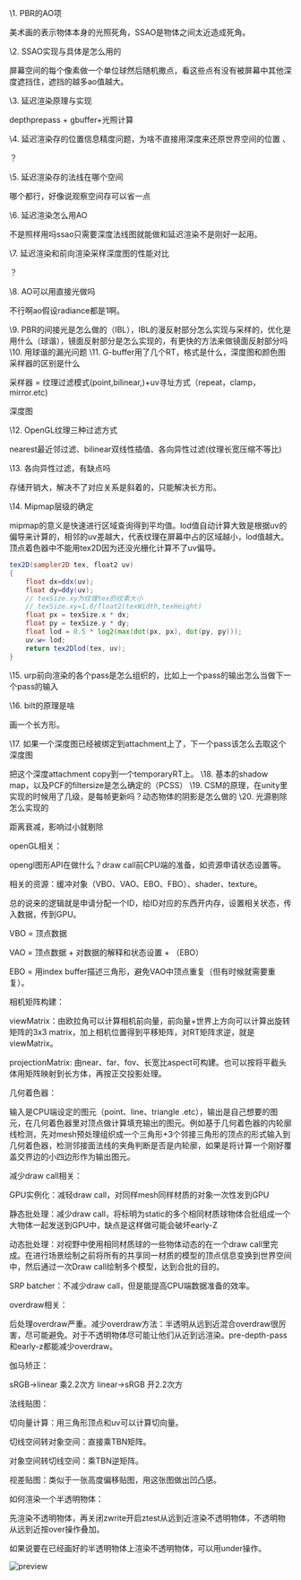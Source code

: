 

\1. PBR的AO项 

美术画的表示物体本身的光照死角，SSAO是物体之间太近造成死角。

 \2. SSAO实现与具体是怎么用的 

屏幕空间的每个像素做一个单位球然后随机撒点，看这些点有没有被屏幕中其他深度遮挡住，遮挡的越多ao值越大。

 \3. 延迟渲染原理与实现 

depthprepass + gbuffer+光照计算

 \4. 延迟渲染存的位置信息精度问题，为啥不直接用深度来还原世界空间的位置 、

？

 \5. 延迟渲染存的法线在哪个空间 

哪个都行，好像说观察空间存可以省一点

 \6. 延迟渲染怎么用AO 

不是照样用吗ssao只需要深度法线图就能做和延迟渲染不是刚好一起用。

 \7. 延迟渲染和前向渲染采样深度图的性能对比 

？

 \8. AO可以用直接光做吗 

不行啊ao假设radiance都是1啊。

 \9. PBR的间接光是怎么做的（IBL），IBL的漫反射部分怎么实现与采样的，优化是用什么（球谐），镜面反射部分是怎么实现的，有更快的方法来做镜面反射部分吗 
 \10. 用球谐的漏光问题 
 \11. G-buffer用了几个RT，格式是什么，深度图和颜色图采样器的区别是什么 

采样器 = 纹理过滤模式(point,bilinear,)+uv寻址方式（repeat，clamp，mirror.etc)

深度图

 \12. OpenGL纹理三种过滤方式 

nearest最近邻过滤、bilinear双线性插值、各向异性过滤(纹理长宽压缩不等比)

 \13. 各向异性过滤，有缺点吗 

存储开销大，解决不了对应关系是斜着的，只能解决长方形。

 \14. Mipmap层级的确定 

mipmap的意义是快速进行区域查询得到平均值。lod值自动计算大致是根据uv的偏导来计算的，相邻的uv差越大，代表纹理在屏幕中占的区域越小，lod值越大。顶点着色器中不能用tex2D因为还没光栅化计算不了uv偏导。

```glsl
tex2D(sampler2D tex, float2 uv)
{
	float dx=ddx(uv);
	float dy=ddy(uv);
	// texSize.xy为纹理tex的纹素大小
	// texSize.xy=1.0/float2(texWidth,texHeight)
    float px = texSize.x * dx;
    float py = texSize.y * dy;
    float lod = 0.5 * log2(max(dot(px, px), dot(py, py)));
    uv.w= lod;
    return tex2Dlod(tex, uv);
}

```

 \15. urp前向渲染的各个pass是怎么组织的，比如上一个pass的输出怎么当做下一个pass的输入 



\16. bilt的原理是啥 

画一个长方形。

 \17. 如果一个深度图已经被绑定到attachment上了，下一个pass该怎么去取这个深度图

把这个深度attachment copy到一个temporaryRT上。 
 \18. 基本的shadow map，以及PCF的filtersize是怎么确定的（PCSS） 
 \19. CSM的原理，在unity里实现的时候用了几级，是每帧更新吗？动态物体的阴影是怎么做的 
 \20. 光源剔除怎么实现的 

距离衰减，影响过小就剔除



openGL相关：

opengl图形API在做什么？draw call前CPU端的准备，如资源申请状态设置等。

相关的资源：缓冲对象（VBO、VAO、EBO、FBO）、shader、texture。

总的说来的逻辑就是申请分配一个ID，给ID对应的东西开内存，设置相关状态，传入数据，传到GPU。

VBO = 顶点数据

VAO = 顶点数据 + 对数据的解释和状态设置 + （EBO）

EBO = 用index buffer描述三角形，避免VAO中顶点重复（但有时候就需要重复）。

相机矩阵构建：

viewMatrix：由欧拉角可以计算相机前向量，前向量+世界上方向可以计算出旋转矩阵的3x3 matrix，加上相机位置得到平移矩阵，对RT矩阵求逆，就是viewMatrix。

projectionMatrix:  由near、far、fov、长宽比aspect可构建。也可以按将平截头体用矩阵映射到长方体，再按正交投影处理。

几何着色器：

输入是CPU端设定的图元（point、line、triangle .etc），输出是自己想要的图元，在几何着色器里对顶点做计算填充输出的图元。例如基于几何着色器的内轮廓线检测，先对mesh预处理组织成一个三角形+3个邻接三角形的顶点的形式输入到几何着色器，检测邻接面法线的夹角判断是否是内轮廓，如果是将计算一个刚好覆盖交界边的小四边形作为输出图元。



减少draw call相关：

GPU实例化：减轻draw call，对同样mesh同样材质的对象一次性发到GPU

静态批处理：减少draw call，将标明为static的多个相同材质球物体合批组成一个大物体一起发送到GPU中，缺点是这样做可能会破坏early-Z

动态批处理：对视野中使用相同材质球的一些物体动态的在一个draw call里完成。在进行场景绘制之前将所有的共享同一材质的模型的顶点信息变换到世界空间中，然后通过一次Draw call绘制多个模型，达到合批的目的。

SRP batcher：不减少draw call，但是能提高CPU端数据准备的效率。



overdraw相关：

后处理overdraw严重。减少overdraw方法：半透明从远到近混合overdraw很厉害，尽可能避免。对于不透明物体尽可能让他们从近到远渲染。pre-depth-pass和early-z都能减少overdraw。



伽马矫正：

sRGB->linear 乘2.2次方 linear->sRGB 开2.2次方

法线贴图：

切向量计算：用三角形顶点和uv可以计算切向量。

切线空间转对象空间：直接乘TBN矩阵。

对象空间转切线空间：乘TBN逆矩阵。

视差贴图：类似于一张高度偏移贴图，用这张图做出凹凸感。



如何渲染一个半透明物体：

先渲染不透明物体，再关闭zwrite开启ztest从远到近渲染不透明物体，不透明物从远到近按over操作叠加。

如果说要在已经画好的半透明物体上渲染不透明物体，可以用under操作。

![preview](https://pic4.zhimg.com/v2-9549ddbc09a020dbbe6c4dd4795cdd73_r.jpg)